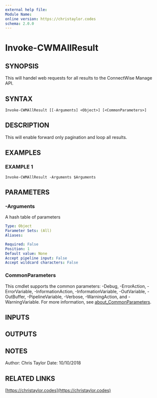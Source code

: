 ```yaml
---
external help file:
Module Name:
online version: https://christaylor.codes
schema: 2.0.0
---
```


# Invoke-CWMAllResult

## SYNOPSIS
This will handel web requests for all results to the ConnectWise Manage API.

## SYNTAX

```
Invoke-CWMAllResult [[-Arguments] <Object>] [<CommonParameters>]
```

## DESCRIPTION
This will enable forward only pagination and loop all results.

## EXAMPLES

### EXAMPLE 1
```
Invoke-CWMAllResult -Arguments $Arguments
```

## PARAMETERS

### -Arguments
A hash table of parameters

```yaml
Type: Object
Parameter Sets: (All)
Aliases:

Required: False
Position: 1
Default value: None
Accept pipeline input: False
Accept wildcard characters: False
```

### CommonParameters
This cmdlet supports the common parameters: -Debug, -ErrorAction, -ErrorVariable, -InformationAction, -InformationVariable, -OutVariable, -OutBuffer, -PipelineVariable, -Verbose, -WarningAction, and -WarningVariable. For more information, see [about_CommonParameters](http://go.microsoft.com/fwlink/?LinkID=113216).

## INPUTS

## OUTPUTS

## NOTES
Author: Chris Taylor
Date: 10/10/2018

## RELATED LINKS

[https://christaylor.codes](https://christaylor.codes)

